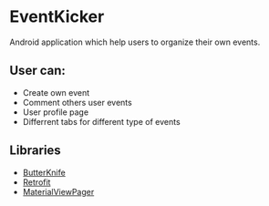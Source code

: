 # EventKicker

Android application which help users to organize their own events.

## User can:

* Create own event
* Comment others user events
* User profile page
* Differrent tabs for different type of events

## Libraries

* [ButterKnife](https://github.com/JakeWharton/butterknife)
* [Retrofit](https://github.com/square/retrofit)
* [MaterialViewPager](https://github.com/florent37/MaterialViewPager)
